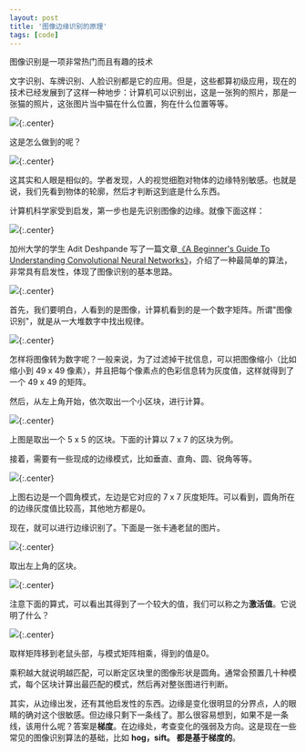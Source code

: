```yaml
---
layout: post
title: '图像边缘识别的原理'
tags: [code]
---
```


图像识别是一项非常热门而且有趣的技术

文字识别、车牌识别、人脸识别都是它的应用。但是，这些都算初级应用，现在的技术已经发展到了这样一种地步：计算机可以识别出，这是一张狗的照片，那是一张猫的照片，这张图片当中猫在什么位置，狗在什么位置等等。

![](http://image.augustrush8.com/images/imagereco1.png){:.center}

这是怎么做到的呢？

![](http://image.augustrush8.com/images/imagereco2.png){:.center}

这其实和人眼是相似的。学者发现，人的视觉细胞对物体的边缘特别敏感。也就是说，我们先看到物体的轮廓，然后才判断这到底是什么东西。

计算机科学家受到启发，第一步也是先识别图像的边缘。就像下面这样：

![](http://image.augustrush8.com/images/imagereco3.png){:.center}

加州大学的学生 Adit Deshpande 写了一篇文章[《A Beginner's Guide To Understanding Convolutional Neural Networks》](https://adeshpande3.github.io/adeshpande3.github.io/A-Beginner%27s-Guide-To-Understanding-Convolutional-Neural-Networks/)，介绍了一种最简单的算法，非常具有启发性，体现了图像识别的基本思路。

![](http://image.augustrush8.com/images/imagereco4.png){:.center}

首先，我们要明白，人看到的是图像，计算机看到的是一个数字矩阵。所谓"图像识别"，就是从一大堆数字中找出规律。

![](http://image.augustrush8.com/images/imagereco5.png){:.center}

怎样将图像转为数字呢？一般来说，为了过滤掉干扰信息，可以把图像缩小（比如缩小到 49 x 49 像素），并且把每个像素点的色彩信息转为灰度值，这样就得到了一个 49 x 49 的矩阵。

然后，从左上角开始，依次取出一个小区块，进行计算。

![](http://image.augustrush8.com/images/imagereco6.png){:.center}

上图是取出一个 5 x 5 的区块。下面的计算以 7 x 7 的区块为例。

接着，需要有一些现成的边缘模式，比如垂直、直角、圆、锐角等等。

![](http://image.augustrush8.com/images/imagereco7.png){:.center}

上图右边是一个圆角模式，左边是它对应的 7 x 7 灰度矩阵。可以看到，圆角所在的边缘灰度值比较高，其他地方都是0。

现在，就可以进行边缘识别了。下面是一张卡通老鼠的图片。

![](http://image.augustrush8.com/images/imagereco8.png){:.center}

取出左上角的区块。

![](http://image.augustrush8.com/images/imagereco9.png){:.center}

注意下面的算式，可以看出其得到了一个较大的值，我们可以称之为**激活值**。它说明了什么？

![](http://image.augustrush8.com/images/imagereco10.png){:.center}

取样矩阵移到老鼠头部，与模式矩阵相乘，得到的值是0。

乘积越大就说明越匹配，可以断定区块里的图像形状是圆角。通常会预置几十种模式，每个区块计算出最匹配的模式，然后再对整张图进行判断。

其实，从边缘出发，还有其他启发性的东西。边缘是变化很明显的分界点，人的眼睛的确对这个很敏感。但边缘只剩下一条线了。那么很容易想到，如果不是一条线，该用什么呢？答案是**梯度**。在边缘处，考查变化的强弱及方向。这是现在一些常见的图像识别算法的基础，比如 **hog，sift。 都是基于梯度的**。